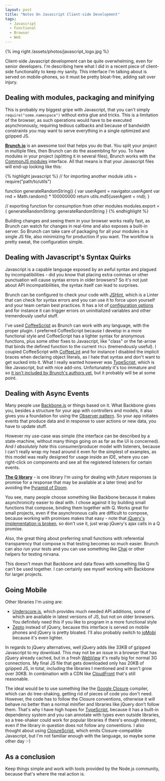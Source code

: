 ```yaml
---
layout: post
title: "Notes On Javascript Client-side Development"
tags:
  - Javascript
  - Functional
  - Browser
  - Web
---
```


{% img right /assets/photos/javascript_logo.jpg %}

Client-side Javascript development can be quite overwhelming, even for
senior developers. I'm describing here what I did in a recent piece of
client-side functionality to keep my sanity. This interface I'm
talking about is served on mobile-phones, so it must be pretty
bloat-free, adding salt over injury.

## Dealing with modules, packaging and minifying

This is probably my biggest gripe with Javascript, that you can't
simply `require("some.namespace")` without extra glue and tricks. This
is a limitation of the browser, as such operations would have to be
executed asynchronously, requiring tedious callbacks and because of
bandwidth constraints you may want to serve everything in a single
optimized and gzipped JS.

**[Brunch.io](http://brunch.io/)** is an awesome tool that helps you
do that. You split your project in multiple files, then Brunch can do
the assembling for you. To have modules in your project (splitting it
in several files), Brunch works with the
[CommonJS modules](http://wiki.commonjs.org/wiki/Modules/1.1)
interface. All that means is that your Javascript files will end-up
looking like this:

{% highlight javascript %}
// for importing another module
utils = require("path/to/utils")

function generateRandomString() {
    var userAgent = navigator.userAgent	
	var rnd = Math.random() * 100000000
    return utils.md5(userAgent + rnd);
}

// exporting function for consumption from other modules
modules.export = {
    generateRandomString: generateRandomString
}
{% endhighlight %}

Building changes and seeing them in your browser works really fast, as
Brunch can watch for changes in real-time and also exposes a built-in
server. So Brunch can take care of packaging for all your modules in a
single JS file, also minimizing for production if you want. The
workflow is pretty sweat, the configuration simple.

## Dealing with Javascript's Syntax Quirks

Javascript is a capable language exposed by an awful syntax and
plagued by incompatibilities - did you know that placing extra commas
or other punctuation will cause syntax errors in older browsers? So
it's not just about API incompatibilities, the syntax itself can lead
to surprises.

Brunch can be configured to check your code with
[JSHint](http://www.jshint.com/), which is a Linter that can check for
syntax errors and you can use it to force upon yourself and your team
certain best practices. It has a lot of
[configuration options](http://www.jshint.com/docs/) and for instance
it can trigger errors on uninitialized variables and other
tremendously useful stuff.

I've used [CoffeeScript](http://coffeescript.org/) as Brunch can work
with any language, with the proper plugin. I preferred CoffeeScript
because I develop in a more functional style and CoffeeScript has a
lighter syntax for anonymous functions, plus some other fixes to
Javascript, like "class" or the fat-arrow that binds the defined
function to the current `this` (tremendously useful). I coupled
CoffeeScript with [CoffeeLint](http://www.coffeelint.org/) and for
instance I disabled the implicit braces when declaring object
literals, as I hate that syntax and don't want to get sucked into
it. What I really wanted however was
[TypeScript](http://www.typescriptlang.org/), which is like
Javascript, but with nice add-ons. Unfortunately it's too immature and
so
[it isn't included by Brunch's authors yet](https://twitter.com/brunch/status/253571565923467264),
but it probably will be at some point. 

## Dealing with Async Events

Many people use [Backbone.js](http://backbonejs.org/) or things based
on it. What Backbone gives you, besides a structure for your app with
controllers and models, it also gives you a foundation for using the
[Observer pattern](http://en.wikipedia.org/wiki/Observer_pattern). So
your app initiates events that produce data and in response to user
actions or new data, you have to update stuff.

However my use-case was simple (the interface can be described by a
state-machine, without many things going on as far as the UI is
concerned). And *I absolutely hate* this consumer/producer model with
listeners, because I can't really wrap my head around it even for the
simplest of examples, as this model was really designed for usage
inside an IDE, where you can right-click on components and see all the
registered listeners for certain events.

**[The Q library](https://github.com/kriskowal/q)** - is one library
I'm using for dealing with *future* responses (a promise for a
response that may be available at a later time) and for avoiding the
[Pyramid of Doom](http://calculist.org/blog/2011/12/14/why-coroutines-wont-work-on-the-web/).

You see, many people choose something like Backbone because it makes
asynchronicity easier to deal with. I chose against it by building
small functions that compose, binding them together with Q. Works
great for small projects, even if the asynchronous calls are difficult
to compose, because working with promises makes that easy - note that
[jQuery's implementation is broken](https://gist.github.com/3889970),
so don't use it, just wrap jQuery's ajax calls in a Q promise.

Also, the great thing about preferring small functions with
referential transparency that compose is that testing becomes so much
easier. Brunch can also run your tests and you can use something like
[Chai](http://chaijs.com/) or other helpers for testing nirvana.

This doesn't mean that Backbone and data flows with something like Q
can't be used together. I can certainly see myself working with
Backbone for larger projects.

## Going Mobile

Other libraries I'm using are:

* [Underscore.js](http://underscorejs.org/), which provides much
  needed API additions, some of which are available in latest versions
  of JS, but not on older browsers. You definitely need this if you
  like to program in a more functional style  
* [Zepto](http://zeptojs.com/) instead of jQuery, because this
  interface is served on mobile phones and jQuery is pretty
  bloated. I'll also probably switch to
  [jqMobi](http://www.jqmobi.com/) because it's even lighter.

In regards to jQuery alternatives, well jQuery adds like 33KB of
gzipped Javascript to my download. This may not be an issue in a
browser that has jQuery already cached, but in a fresh
[WebView](http://developer.android.com/reference/android/webkit/WebView.html)
it's really big for normal 3G connections. My final JS file that gets
downloaded only has 20KB of gzipped JS, in total, including the
libraries I mentioned and it won't grow over 30KB. In combination with
a CDN like [CloudFront](http://aws.amazon.com/cloudfront/) that's
still reasonable.

The ideal would be to use something like the
[Google Closure](https://developers.google.com/closure/) compiler,
which can do tree-shaking, getting rid of pieces of code you don't
need. However, the code has to follow the Closure conventions,
otherwise it will behave no better than a normal minifier and
libraries like jQuery don't follow them. That's why I have high hopes
for [TypeScript](http://www.typescriptlang.org/), because it has a
built-in dependency system and you can annotate with types even
outside libraries, so a tree-shaker could work for popular libraries
if there's enough interest, even if the library in question does not
follow any conventions. I also thought about using
[ClojureScript](https://github.com/clojure/clojurescript), which emits
Closure-compatible Javascript, but I'm not familiar enough with the
language, so maybe some other day :-)

## As a conclusion

Keep things simple and work with tools provided by the Node.js
community, because that's where the real action is.
